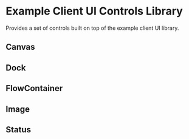 # Example Client UI Controls Library

Provides a set of controls built on top of the example client UI library.

## Canvas

## Dock

## FlowContainer

## Image

## Status
